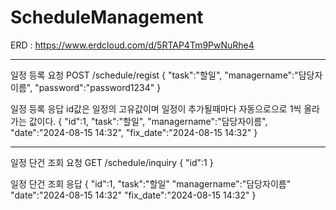# ScheduleManagement

ERD : https://www.erdcloud.com/d/5RTAP4Tm9PwNuRhe4

-------------------------------------------------------------

일정 등록 요청
POST /schedule/regist
{
  "task":"할일",
  "managername":"담당자이름",
  "password":"password1234"
}

일정 등록 응답
id값은 일정의 고유값이며 일정이 추가될때마다 자동으로으로 1씩 올라가는 값이다.
{
  "id":1,
  "task":"할일",
  "managername":"담당자이름",
  "date":"2024-08-15 14:32",
  "fix_date":"2024-08-15 14:32"
}

------------------------------------

일정 단건 조회 요청
GET /schedule/inquiry
{
  "id":1
}


일정 단건 조회 응답
{
  "id":1,
  "task":"할일"
  "managername":"담당자이름"
  "date":"2024-08-15 14:32"
  "fix_date":"2024-08-15 14:32"
}





